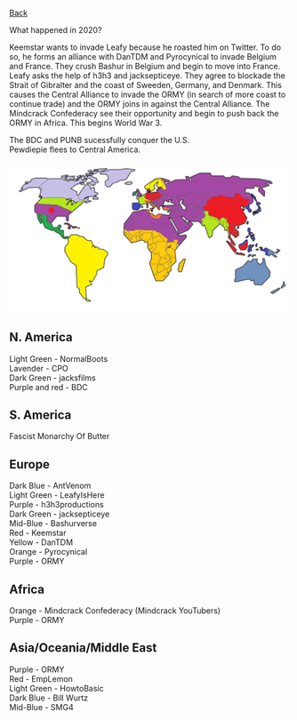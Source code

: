 [Back](2020)

What happened in 2020?

Keemstar wants to invade Leafy because he roasted him
on Twitter. To do so, he forms an alliance with DanTDM and
Pyrocynical to invade Belgium and France. They crush Bashur in
Belgium and begin to move into France. Leafy asks the help
of h3h3 and jacksepticeye. They agree to blockade the Strait
of Gibralter and the coast of Sweeden, Germany, and Denmark.
This causes the Central Alliance to invade the ORMY (in search
of more coast to continue trade) and the ORMY joins in against
the Central Alliance. The Mindcrack Confederacy see their
opportunity and begin to push back the ORMY in Africa.
This begins World War 3.

The BDC and PUNB sucessfully conquer the U.S. <br/> Pewdiepie flees
to Central America.

![Map](assets/2021.png)

## N. America
Light Green - NormalBoots<br/>
Lavender - CPO<br/>
Dark Green - jacksfilms<br/>
Purple and red - BDC

## S. America
Fascist Monarchy Of Butter

## Europe
Dark Blue - AntVenom<br/>
Light Green - LeafyIsHere<br/>
Purple - h3h3productions<br/>
Dark Green - jacksepticeye<br/>
Mid-Blue - Bashurverse<br/>
Red - Keemstar<br/>
Yellow - DanTDM<br/>
Orange - Pyrocynical<br/>
Purple - ORMY

## Africa
Orange - Mindcrack Confederacy (Mindcrack YouTubers)<br/>
Purple - ORMY

## Asia/Oceania/Middle East
Purple - ORMY<br/>
Red - EmpLemon<br/>
Light Green - HowtoBasic<br/>
Dark Blue - Bill Wurtz<br/>
Mid-Blue - SMG4
